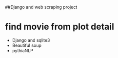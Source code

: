 ##Django and web scraping project
# find movie from plot detail
- Django and sqlite3
- Beautiful soup
- pythiaNLP
